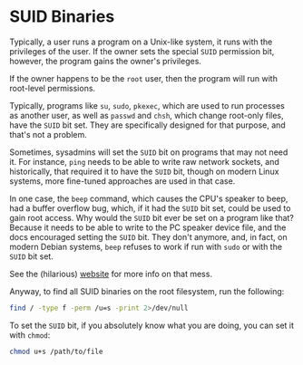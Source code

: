 <!--
SPDX-FileCopyrightText: 2023 Eli Array Minkoff

SPDX-License-Identifier: MIT
-->

# SUID Binaries

Typically, a user runs a program on a Unix-like system, it runs with the privileges of the user. If the owner sets the special `SUID` permission bit, however, the program gains the owner's privileges.

If the owner happens to be the `root` user, then the program will run with root-level permissions.

Typically, programs like `su`, `sudo`, `pkexec`, which are used to run processes as another user, as well as `passwd` and `chsh`, which change root-only files, have the `SUID` bit set. They are specifically designed for that purpose, and that's not a problem.

Sometimes, sysadmins will set the `SUID` bit on programs that may not need it. For instance, `ping`  needs to be able to write raw network sockets, and historically, that required it to have the `SUID` bit, though on modern Linux systems, more fine-tuned approaches are used in that case.

In one case, the `beep` command, which causes the CPU's speaker to beep, had a buffer overflow bug, which, if it had the `SUID` bit set, could be used to gain root access. Why would the `SUID` bit ever be set on a program like that? Because it needs to be able to write to the PC speaker device file, and the docs encouraged setting the `SUID` bit. They don't anymore, and, in fact, on modern Debian systems, `beep` refuses to work if run with `sudo` or with the `SUID` bit set.

See the (hilarious) [website](https://holeybeep.ninja/) for more info on that mess.

Anyway, to find all SUID binaries on the root filesystem, run the following:

```sh
find / -type f -perm /u=s -print 2>/dev/null
```

To set the `SUID` bit, if you absolutely know what you are doing, you can set it with `chmod`:

```sh
chmod u+s /path/to/file
```
